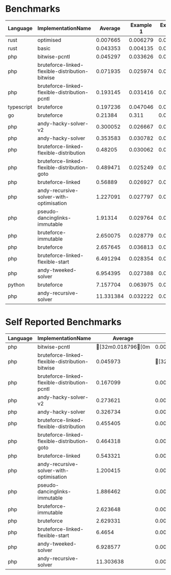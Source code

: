 # Benchmarks
|Language|ImplementationName|Average|Example 1|Example 2|Example 3|Example 4|Example 5|
|---|---|---|---|---|---|---|---|
|rust|optimised|0.007665|0.006279|0.00495|0.004854|0.014253|0.007988|
|rust|basic|0.043353|0.004135|0.004684|0.004179|0.199632|0.004137|
|php|bitwise-pcntl|0.045297|0.033626|0.033742|0.033731|0.086941|0.038447|
|php|bruteforce-linked-flexible-distribution-bitwise|0.071935|0.025974|0.026725|0.027412|0.246|0.033562|
|php|bruteforce-linked-flexible-distribution-pcntl|0.193145|0.031416|0.035072|0.033964|0.815782|0.049491|
|typescript|bruteforce|0.197236|0.047046|0.048717|0.05058|0.788458|0.051378|
|go|bruteforce|0.21384|0.311|0.021423|0.005299|0.710735|0.020742|
|php|andy-hacky-solver-v2|0.300052|0.026667|0.028915|0.02929|0.439509|0.975877|
|php|andy-hacky-solver|0.353583|0.030782|0.029251|0.030481|0.466317|1.211084|
|php|bruteforce-linked-flexible-distribution|0.48205|0.030062|0.029145|0.02677|2.213253|0.11102|
|php|bruteforce-linked-flexible-distribution-goto|0.489471|0.025249|0.027662|0.026887|2.251762|0.115795|
|php|bruteforce-linked|0.56889|0.026927|0.029183|0.02748|2.735416|0.025442|
|php|andy-recursive-solver-with-optimisation|1.227091|0.027797|0.033474|0.039116|1.80184|4.233227|
|php|pseudo-dancinglinks-immutable|1.91314|0.029764|0.03115|0.033232|9.432602|0.038954|
|php|bruteforce-immutable|2.650075|0.028779|0.033745|0.035739|13.109351|0.042763|
|php|bruteforce|2.657645|0.036813|0.033887|0.035754|13.138212|0.04356|
|php|bruteforce-linked-flexible-start|6.491294|0.028354|0.035074|0.263099|0.486183|31.643759|
|php|andy-tweeked-solver|6.954395|0.027388|0.027901|0.042413|19.1724|15.501871|
|python|bruteforce|7.157704|0.063975|0.046812|0.047573|35.564706|0.065456|
|php|andy-recursive-solver|11.331384|0.032222|0.034206|0.215514|17.068852|39.306125|

# Self Reported Benchmarks
|Language|ImplementationName|Average|Example 1|Example 2|Example 3|Example 4|Example 5|
|---|---|---|---|---|---|---|---|
|php|bitwise-pcntl|[32m0.018796[0m|0.007878|0.006593|0.006421|[32m0.059376[0m|0.013712|
|php|bruteforce-linked-flexible-distribution-bitwise|0.045973|[32m0.00012[0m|[32m0.000395[0m|[32m0.000144[0m|0.220088|0.009118|
|php|bruteforce-linked-flexible-distribution-pcntl|0.167099|0.0066|0.008156|0.006757|0.789626|0.024355|
|php|andy-hacky-solver-v2|0.273621|0.000436|0.001209|0.002597|0.41349|0.950374|
|php|andy-hacky-solver|0.326734|0.000718|0.001819|0.00354|0.439685|1.187907|
|php|bruteforce-linked-flexible-distribution|0.455405|0.000429|0.002574|0.000636|2.187628|0.085757|
|php|bruteforce-linked-flexible-distribution-goto|0.464318|0.000469|0.002643|0.000626|2.226398|0.091452|
|php|bruteforce-linked|0.543321|0.00113|0.002747|0.001586|2.709844|[32m0.001298[0m|
|php|andy-recursive-solver-with-optimisation|1.200415|0.001408|0.005387|0.011698|1.777943|4.205637|
|php|pseudo-dancinglinks-immutable|1.886462|0.002513|0.004898|0.006902|9.406699|0.011296|
|php|bruteforce-immutable|2.623648|0.002909|0.007391|0.009267|13.083137|0.015534|
|php|bruteforce|2.629331|0.003324|0.007272|0.009226|13.112042|0.014793|
|php|bruteforce-linked-flexible-start|6.4654|0.000609|0.008802|0.237722|0.46101|31.618858|
|php|andy-tweeked-solver|6.928577|0.00256|0.003365|0.015993|19.146463|15.474505|
|php|andy-recursive-solver|11.303638|0.001947|0.006503|0.188365|17.043145|39.278228|
